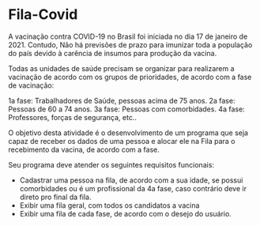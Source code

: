 # Fila-Covid

A vacinação contra COVID-19 no Brasil foi iniciada no dia 17 de janeiro de 2021. Contudo,  Não há previsões de prazo para imunizar toda a população do país devido à carência de insumos para produção da vacina.

Todas as unidades de saúde precisam se organizar para realizarem a vacinação de acordo com os grupos de prioridades, de acordo com a fase de vacinação:

1a fase: Trabalhadores de Saúde, pessoas acima de 75 anos.
2a fase: Pessoas de 60 a 74 anos.
3a fase: Pessoas com comorbidades.
4a fase: Professores, forças de segurança, etc.. 

O objetivo desta atividade é o desenvolvimento de um programa que seja capaz de receber os dados de uma pessoa e alocar ele na Fila para o recebimento da vacina, de acordo com a fase.

Seu programa deve atender os seguintes requisitos funcionais:

 - Cadastrar uma pessoa na fila, de acordo com a sua idade, se possui comorbidades ou é um profissional da 4a fase, caso contrário deve ir direto pro final da fila.
 - Exibir uma fila geral, com todos os candidatos a vacina
 - Exibir uma fila de cada fase, de acordo com o desejo do usuário.

